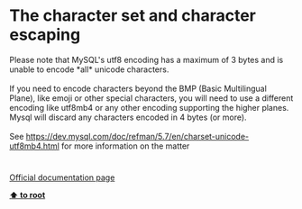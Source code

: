 # The character set and character escaping




<div class="phpcode"><span class="html">
Please note that MySQL&apos;s utf8 encoding has a maximum of 3 bytes and is unable to encode *all* unicode characters.<br><br>If you need to encode characters beyond the BMP (Basic Multilingual Plane), like emoji or other special characters, you will need to use a different encoding like utf8mb4 or any other encoding supporting the higher planes. Mysql will discard any characters encoded in 4 bytes (or more).<br><br>See <a href="https://dev.mysql.com/doc/refman/5.7/en/charset-unicode-utf8mb4.html" rel="nofollow" target="_blank">https://dev.mysql.com/doc/refman/5.7/en/charset-unicode-utf8mb4.html</a> for more information on the matter</span>
</div>
  

#

[Official documentation page](https://www.php.net/manual/en/mysqlinfo.concepts.charset.php)

**[⬆ to root](/)**